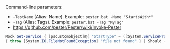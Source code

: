 Command-line parameters:
* `-TestName` (Alias: Name). Example: `pester.bat -Name "StartsWith*"`
* `-Tag` (Alias: Tags). Example: `pester.bat -Tag "MyTag"`
* https://github.com/pester/Pester/wiki/Invoke-Pester


```powershell
Mock Get-Service { [pscustomobject]@{ "StartType" = ([System.ServiceProcess.ServiceStartMode]::Manual) }
{ throw [System.IO.FileNotFoundException] "file not found" } | Should -Throw -ExceptionType ([System.IO.FileNotFoundException])
```
